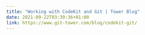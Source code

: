 ```yaml
---
title: "Working with CodeKit and Git | Tower Blog"
date: 2021-09-22T03:39:36+01:00
link: https://www.git-tower.com/blog/codekit-git/
---
```


